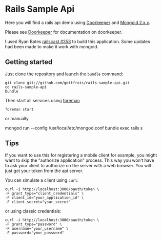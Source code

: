# Rails Sample Api

Here you will find a rails api demo using [Doorkeeper](https://github.com/applicake/doorkeeper/)
and [Mongoid 2.x.x](http://two.mongoid.org/).

Please see [Doorkeeper](https://github.com/applicake/doorkeeper/) for documentation on doorkeeper.

I used Ryan Bates [railscast #353](http://railscasts.com/episodes/353-oauth-with-doorkeeper) to
build this application. Some updates had been made to make it work with mongoid.

## Getting started

Just clone the repository and launch the `bundle` command:

    git clone git://github.com/gottfrois/rails-sample-api.git
    cd rails-sample-api
    bundle

Then start all services using [foreman](http://rubygems.org/gems/foreman)

    foreman start

or manually

mongod run --config /usr/local/etc/mongod.conf
bundle exec rails s

## Tips

If you want to use this for registering a mobile client for example, you might want
to skip the "authorize application" process. This way you won't have to ask your client
to authorize on the server with a web browser. You will just get your token from
the api server.

You can simulate a client using `curl`:

    curl -i http://localhost:3000/oauth/token \
    -F grant_type="client_credentials" \
    -F client_id="your_application_id" \
    -F client_secret="your_secret"

or using classic credentials:

    curl -i http://localhost:3000/oauth/token \
    -F grant_type="password" \
    -F username="your_username" \
    -F password="your_password"

